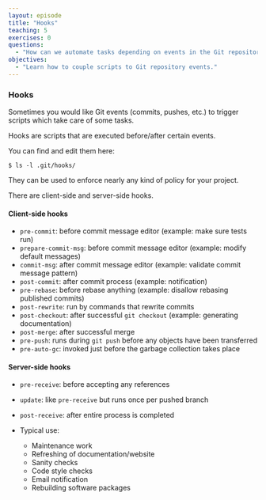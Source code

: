 ```yaml
---
layout: episode
title: "Hooks"
teaching: 5
exercises: 0
questions:
  - "How can we automate tasks depending on events in the Git repository?"
objectives:
  - "Learn how to couple scripts to Git repository events."
---
```


### Hooks

Sometimes you would like Git events (commits, pushes, etc.) to trigger scripts which take care of some tasks.

Hooks are scripts that are executed before/after certain events.

You can find and edit them here:

```shell
$ ls -l .git/hooks/
```

They can be used to enforce nearly any kind of policy for your project.

There are client-side and server-side hooks.


#### Client-side hooks

- `pre-commit`: before commit message editor (example: make sure tests run)
- `prepare-commit-msg`: before commit message editor (example: modify default messages)
- `commit-msg`: after commit message editor (example: validate commit message pattern)
- `post-commit`: after commit process (example: notification)
- `pre-rebase`: before rebase anything (example: disallow rebasing published commits)
- `post-rewrite`: run by commands that rewrite commits
- `post-checkout`: after successful `git checkout` (example: generating documentation)
- `post-merge`: after successful merge
- `pre-push`: runs during `git push` before any objects have been transferred
- `pre-auto-gc`: invoked just before the garbage collection takes place


#### Server-side hooks

- `pre-receive`: before accepting any references
- `update`: like `pre-receive` but runs once per pushed branch
- `post-receive`: after entire process is completed

- Typical use:
    - Maintenance work
    - Refreshing of documentation/website
    - Sanity checks
    - Code style checks
    - Email notification
    - Rebuilding software packages
